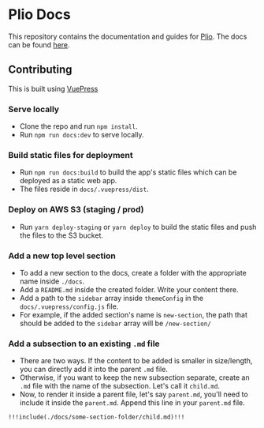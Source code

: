 # Plio Docs

This repository contains the documentation and guides for [Plio](https://plio.in). The docs can be found [here](https://docs.plio.in).

## Contributing
This is built using [VuePress](https://v2.vuepress.vuejs.org/)

### Serve locally
- Clone the repo and run `npm install`.
- Run `npm run docs:dev` to serve locally.

### Build static files for deployment
- Run `npm run docs:build` to build the app's static files which can be deployed as a static web app.
- The files reside in `docs/.vuepress/dist`.

### Deploy on AWS S3 (staging / prod)
- Run `yarn deploy-staging` or `yarn deploy` to build the static files and push the files to the S3 bucket.

### Add a new top level section
- To add a new section to the docs, create a folder with the appropriate name inside `./docs`.
- Add a `README.md` inside the created folder. Write your content there.
- Add a path to the `sidebar` array inside `themeConfig` in the `docs/.vuepress/config.js` file. 
- For example, if the added section's name is `new-section`, the path that should be added to the `sidebar` array will be `/new-section/`

### Add a subsection to an existing `.md` file
- There are two ways. If the content to be added is smaller in size/length, you can directly add it into the parent `.md` file.
- Otherwise, if you want to keep the new subsection separate, create an `.md` file with the name of the subsection. Let's call it `child.md`.
- Now, to render it inside a parent file, let's say `parent.md`, you'll need to include it inside the `parent.md`. Append this line in your `parent.md` file.
```md
!!!include(./docs/some-section-folder/child.md)!!!
```
